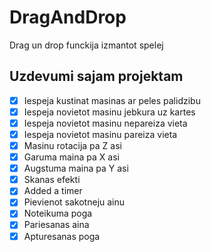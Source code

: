 # DragAndDrop
Drag un drop funckija izmantot spelej

## Uzdevumi sajam projektam
- [X] Iespeja kustinat masinas ar peles palidzibu
- [X] Iespeja novietot masinu jebkura uz kartes
- [X] Iespeja novietot masinu nepareiza vieta
- [X] Iespeja novietot masinu pareiza vieta
- [X] Masinu rotacija pa Z asi
- [X] Garuma maina pa X asi
- [X] Augstuma maina pa Y asi
- [X] Skanas efekti
- [X] Added a timer
- [X] Pievienot sakotneju ainu
- [X] Noteikuma poga
- [X] Pariesanas aina
- [X] Apturesanas poga